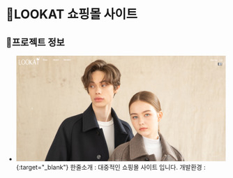# :large_orange_diamond:LOOKAT 쇼핑몰 사이트

## :small_orange_diamond:프로젝트 정보

- [![lookat](img/lookat.png)](http://ching21.cafe24.com/){:target="_blank"}
한줄소개 : 대중적인 쇼핑몰 사이트 입니다.
개발환경 : 

